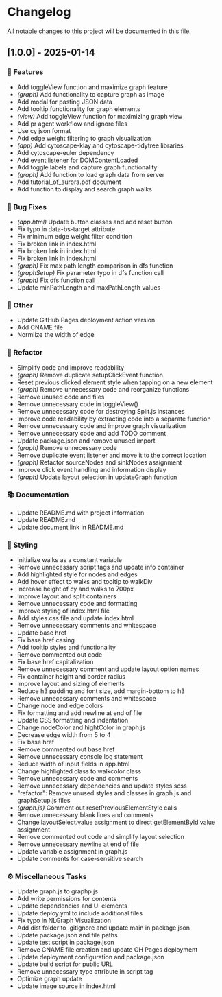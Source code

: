 # Changelog

All notable changes to this project will be documented in this file.

## [1.0.0] - 2025-01-14

### 🚀 Features

- Add toggleView function and maximize graph feature
- *(graph)* Add functionality to capture graph as image
- Add modal for pasting JSON data
- Add tooltip functionality for graph elements
- *(view)* Add toggleView function for maximizing graph view
- Add pr agent workflow and ignore files
- Use cy json format
- Add edge weight filtering to graph visualization
- *(app)* Add cytoscape-klay and cytoscape-tidytree libraries
- Add cytoscape-euler dependency
- Add event listener for DOMContentLoaded
- Add toggle labels and capture graph functionality
- *(graph)* Add function to load graph data from server
- Add tutorial_of_aurora.pdf document
- Add function to display and search graph walks

### 🐛 Bug Fixes

- *(app.html)* Update button classes and add reset button
- Fix typo in data-bs-target attribute
- Fix minimum edge weight filter condition
- Fix broken link in index.html
- Fix broken link in index.html
- Fix broken link in index.html
- *(graph)* Fix max path length comparison in dfs function
- *(graphSetup)* Fix parameter typo in dfs function call
- *(graph)* Fix dfs function call
- Update minPathLength and maxPathLength values

### 💼 Other

- Update GitHub Pages deployment action version
- Add CNAME file
- Normlize the width of edge

### 🚜 Refactor

- Simplify code and improve readability
- *(graph)* Remove duplicate setupClickEvent function
- Reset previous clicked element style when tapping on a new element
- *(graph)* Remove unnecessary code and reorganize functions
- Remove unused code and files
- Remove unnecessary code in toggleView()
- Remove unnecessary code for destroying Split.js instances
- Improve code readability by extracting code into a separate function
- Remove unnecessary code and improve graph visualization
- Remove unnecessary code and add TODO comment
- Update package.json and remove unused import
- *(graph)* Remove unnecessary code
- Remove duplicate event listener and move it to the correct location
- *(graph)* Refactor sourceNodes and sinkNodes assignment
- Improve click event handling and information display
- *(graph)* Update layout selection in updateGraph function

### 📚 Documentation

- Update README.md with project information
- Update README.md
- Update document link in README.md

### 🎨 Styling

- Initialize walks as a constant variable
- Remove unnecessary script tags and update info container
- Add highlighted style for nodes and edges
- Add hover effect to walks and tooltip to walkDiv
- Increase height of cy and walks to 700px
- Improve layout and split containers
- Remove unnecessary code and formatting
- Improve styling of index.html file
- Add styles.css file and update index.html
- Remove unnecessary comments and whitespace
- Update base href
- Fix base href casing
- Add tooltip styles and functionality
- Remove commented out code
- Fix base href capitalization
- Remove unnecessary comment and update layout option names
- Fix container height and border radius
- Improve layout and sizing of elements
- Reduce h3 padding and font size, add margin-bottom to h3
- Remove unnecessary comments and whitespace
- Change node and edge colors
- Fix formatting and add newline at end of file
- Update CSS formatting and indentation
- Change nodeColor and hightColor in graph.js
- Decrease edge width from 5 to 4
- Fix base href
- Remove commented out base href
- Remove unnecessary console.log statement
- Reduce width of input fields in app.html
- Change highlighted class to walkcolor class
- Remove unnecessary code and comments
- Remove unnecessary dependencies and update styles.scss
- "refactor": Remove unused styles and classes in graph.js and graphSetup.js files
- *(graph.js)* Comment out resetPreviousElementStyle calls
- Remove unnecessary blank lines and comments
- Change layoutSelect.value assignment to direct getElementById value assignment
- Remove commented out code and simplify layout selection
- Remove unnecessary newline at end of file
- Update variable assignment in graph.js
- Update comments for case-sensitive search

### ⚙️ Miscellaneous Tasks

- Update graph.js to graphp.js
- Add write permissions for contents
- Update dependencies and UI elements
- Update deploy.yml to include additional files
- Fix typo in NLGraph Visualization
- Add dist folder to .gitignore and update main in package.json
- Update package.json and file paths
- Update test script in package.json
- Remove CNAME file creation and update GH Pages deployment
- Update deployment configuration and package.json
- Update build script for public URL
- Remove unnecessary type attribute in script tag
- Optimize graph update
- Update image source in index.html

<!-- generated by git-cliff -->
